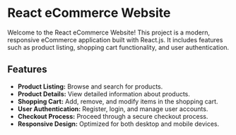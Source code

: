 # React eCommerce Website

Welcome to the React eCommerce Website! This project is a modern, responsive eCommerce application built with React.js. It includes features such as product listing, shopping cart functionality, and user authentication.

## Features

- **Product Listing:** Browse and search for products.
- **Product Details:** View detailed information about products.
- **Shopping Cart:** Add, remove, and modify items in the shopping cart.
- **User Authentication:** Register, login, and manage user accounts.
- **Checkout Process:** Proceed through a secure checkout process.
- **Responsive Design:** Optimized for both desktop and mobile devices.
